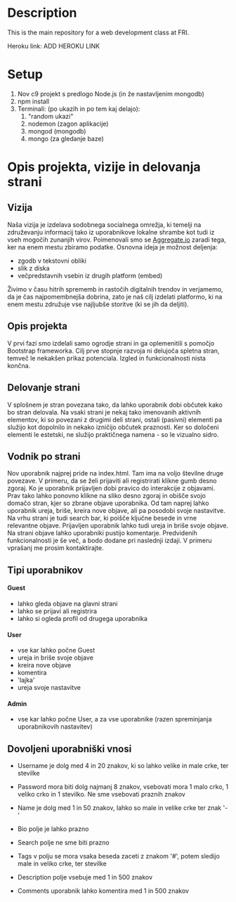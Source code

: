 
# Description

This is the main repository for a web development class at FRI.

Heroku link: ADD HEROKU LINK

# Setup
1. Nov c9 projekt s predlogo Node.js (in že nastavljenim mongodb)
2. npm install
3. Terminali:
	(po ukazih in po tem kaj delajo):
	1. "random ukazi"
	2. nodemon (zagon aplikacije)
	3. mongod (mongodb)
	4. mongo (za gledanje baze)

# Opis projekta, vizije in delovanja strani

## Vizija
Naša vizija je izdelava sodobnega socialnega omrežja, ki temelji na združevanju informacij tako iz uporabnikove lokalne shrambe kot tudi iz vseh mogočih zunanjih virov.
Poimenovali smo se [Aggregate.io](README.md) zaradi tega, ker na enem mestu zbiramo podatke. 
Osnovna ideja je možnost deljenja:
* zgodb v tekstovni obliki
* slik z diska
* večpredstavnih vsebin iz drugih platform (embed)

Živimo v času hitrih sprememb in rastočih digitalnih trendov in verjamemo, da je čas najpomembnejša dobrina, zato je naš cilj izdelati platformo, ki na enem mestu združuje vse najljubše storitve (ki se jih da deljiti).

## Opis projekta
V prvi fazi smo izdelali samo ogrodje strani in ga oplemenitili s pomočjo Bootstrap frameworka. Cilj prve stopnje razvoja ni delujoča spletna stran, temveč le nekakšen prikaz potenciala. Izgled in funkcionalnosti nista končna.

## Delovanje strani
V splošnem je stran povezana tako, da lahko uporabnik dobi občutek kako bo stran delovala. Na vsaki strani je nekaj tako imenovanih aktivnih elementov, ki so povezani z drugimi deli strani, ostali (pasivni) elementi pa služijo kot dopolnilo in nekako izničijo občutek praznosti. Ker so določeni elementi le estetski, ne služijo praktičnega namena - so le vizualno sidro.

## Vodnik po strani
Nov uporabnik najprej pride na index.html. Tam ima na voljo številne druge povezave. V primeru, da se želi prijaviti ali registrirati klikne gumb desno zgoraj. Ko je uporabnik prijavljen dobi pravico do interakcije z objavami. Prav tako lahko ponovno klikne na sliko desno zgoraj in obišče svojo domačo stran, kjer so zbrane objave uporabnika. Od tam naprej lahko uporabnik ureja, briše, kreira nove objave, ali pa posodobi svoje nastavitve. Na vrhu strani je tudi search bar, ki poišče ključne besede in vrne relevantne objave. Prijavljen uporabnik lahko tudi ureja in briše svoje objave. Na strani objave lahko uporabniki pustijo komentarje. Predvidenih funkcionalnosti je še več, a bodo dodane pri naslednji izdaji. V primeru vprašanj me prosim kontaktirajte.

## Tipi uporabnikov
#### Guest
* lahko gleda objave na glavni strani
* lahko se prijavi ali registrira
* lahko si ogleda profil od drugega uporabnika
#### User
* vse kar lahko počne Guest
* ureja in briše svoje objave
* kreira nove objave
* komentira
* 'lajka'
* ureja svoje nastavitve
#### Admin
* vse kar lahko počne User, a za vse uporabnike (razen spreminjanja uporabnikovih nastavitev)

## Dovoljeni uporabniški vnosi
* Username
je dolg med 4 in 20 znakov, ki so lahko velike in male crke, ter stevilke
* Password 
mora biti dolg najmanj 8 znakov, vsebovati mora 1 malo crko, 1 veliko crko in 1 stevilko. Ne sme vsebovati praznih znakov
* Name 
je dolg med 1 in 50 znakov, lahko so male in velike crke ter znak '-'
* Bio 
polje je lahko prazno
* Search 
polje ne sme biti prazno

* Tags 
v polju se mora vsaka beseda zaceti z znakom '#', potem sledijo male in veliko crke, ter stevilke
* Description 
polje vsebuje med 1 in 500 znakov
* Comments 
uporabnik lahko komentira med 1 in 500 znakov